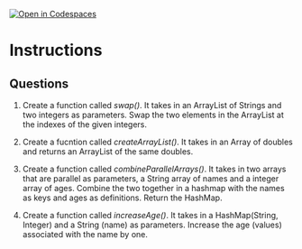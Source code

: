 [![Open in Codespaces](https://classroom.github.com/assets/launch-codespace-2972f46106e565e64193e422d61a12cf1da4916b45550586e14ef0a7c637dd04.svg)](https://classroom.github.com/open-in-codespaces?assignment_repo_id=18419236)
# Instructions  

  ## Questions
1. Create a function called _swap()_. It takes in an ArrayList of Strings and two integers as parameters.  Swap the two elements in the ArrayList at the indexes of the given integers.

2. Create a fucntion called _createArrayList()_. It takes in an Array of doubles and returns an ArrayList of the same doubles.

3. Create a function called _combineParallelArrays()_.  It takes in two arrays that are parallel as parameters, a String array of names and a integer array of ages.
   Combine the two together in a hashmap with the names as keys and ages as definitions.  Return the HashMap.

4. Create a function called _increaseAge()_.  It takes in a HashMap(String, Integer) and a String (name) as parameters.  Increase the age (values) associated with the name by one.